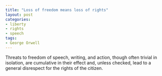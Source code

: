 ```yaml
---
title: "Loss of freedom means loss of rights"
layout: post
categories:
- liberty
- rights
- speech
tags:
- George Orwell
---
```


Threats to freedom of speech, writing, and action, though often trivial in isolation, are cumulative in their effect and, unless checked, lead to a general disrespect for the rights of the citizen.